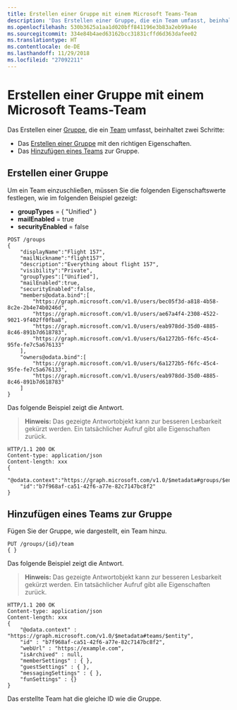 ```yaml
---
title: Erstellen einer Gruppe mit einem Microsoft Teams-Team
description: 'Das Erstellen einer Gruppe, die ein Team umfasst, beinhaltet zwei Schritte: '
ms.openlocfilehash: 530b3625a1aa1d020bff841196e3b83a2eb99a4e
ms.sourcegitcommit: 334e84b4aed63162bcc31831cffd6d363dafee02
ms.translationtype: HT
ms.contentlocale: de-DE
ms.lasthandoff: 11/29/2018
ms.locfileid: "27092211"
---
```

# <a name="creating-a-group-with-a-microsoft-teams-team"></a>Erstellen einer Gruppe mit einem Microsoft Teams-Team

Das Erstellen einer [Gruppe](/graph/api/resources/group?view=graph-rest-beta), die ein [Team](/graph/api/resources/team?view=graph-rest-beta) umfasst, beinhaltet zwei Schritte: 

- Das [Erstellen einer Gruppe](/graph/api/group-post-groups?view=graph-rest-beta) mit den richtigen Eigenschaften.
- Das [Hinzufügen eines Teams](/graph/api/team-put-teams?view=graph-rest-beta) zur Gruppe.

## <a name="create-a-group"></a>Erstellen einer Gruppe

Um ein Team einzuschließen, müssen Sie die folgenden Eigenschaftswerte festlegen, wie im folgenden Beispiel gezeigt:

- **groupTypes** = { "Unified" } 
- **mailEnabled** = true
- **securityEnabled** = false

```http
POST /groups
{
    "displayName":"Flight 157",
    "mailNickname":"flight157",
    "description":"Everything about flight 157",
    "visibility":"Private",
    "groupTypes":["Unified"],
    "mailEnabled":true,
    "securityEnabled":false,
    "members@odata.bind":[
        "https://graph.microsoft.com/v1.0/users/bec05f3d-a818-4b58-8c2e-2b4e74b0246d",
        "https://graph.microsoft.com/v1.0/users/ae67a4f4-2308-4522-9021-9f402ff0fba8",
        "https://graph.microsoft.com/v1.0/users/eab978dd-35d0-4885-8c46-891b7d618783",
        "https://graph.microsoft.com/v1.0/users/6a1272b5-f6fc-45c4-95fe-fe7c5a676133"
    ],
    "owners@odata.bind":[
        "https://graph.microsoft.com/v1.0/users/6a1272b5-f6fc-45c4-95fe-fe7c5a676133",
        "https://graph.microsoft.com/v1.0/users/eab978dd-35d0-4885-8c46-891b7d618783"
    ]
}
```

Das folgende Beispiel zeigt die Antwort. 

>**Hinweis:** Das gezeigte Antwortobjekt kann zur besseren Lesbarkeit gekürzt werden. Ein tatsächlicher Aufruf gibt alle Eigenschaften zurück.

```http
HTTP/1.1 200 OK
Content-type: application/json
Content-length: xxx
{
    "@odata.context":"https://graph.microsoft.com/v1.0/$metadata#groups/$entity",
    "id":"b7f968af-ca51-42f6-a77e-82c7147bc8f2"
}
```

## <a name="add-a-team-to-the-group"></a>Hinzufügen eines Teams zur Gruppe

Fügen Sie der Gruppe, wie dargestellt, ein Team hinzu.

```http
PUT /groups/{id}/team
{ }
```

Das folgende Beispiel zeigt die Antwort. 

>**Hinweis:** Das gezeigte Antwortobjekt kann zur besseren Lesbarkeit gekürzt werden. Ein tatsächlicher Aufruf gibt alle Eigenschaften zurück.

```http
HTTP/1.1 200 OK
Content-type: application/json
Content-length: xxx
{
    "@odata.context" : "https://graph.microsoft.com/v1.0/$metadata#teams/$entity",
    "id" : "b7f968af-ca51-42f6-a77e-82c7147bc8f2",
    "webUrl" : "https://example.com",
    "isArchived" : null,
    "memberSettings" : { },
    "guestSettings" : { },
    "messagingSettings" : { },
    "funSettings" : {}
}
```

Das erstellte Team hat die gleiche ID wie die Gruppe.
